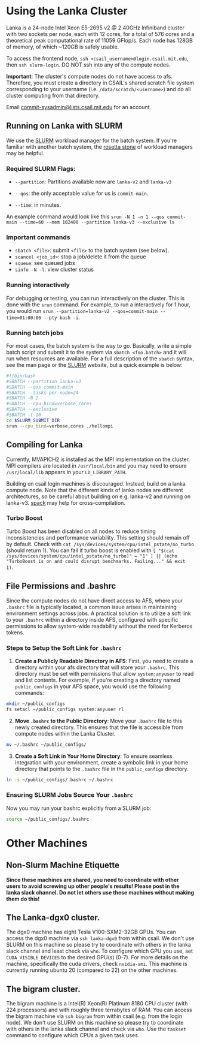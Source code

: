 # Using the Lanka Cluster

Lanka is a 24-node Intel Xeon E5-2695 v2 @ 2.40GHz Infiniband cluster with two sockets per node, each with 12 cores, for a total of 576 cores and a theoretical peak computational rate of 11059 GFlop/s. Each node has 128GB of memory, of which ~120GB is safely usable.

To access the frontend node, `ssh <csail_username>@login.csail.mit.edu`, then `ssh slurm-login`. DO NOT ssh into any of the compute nodes.

**Important**: The cluster's compute nodes do not have access to afs. Therefore, you must create a directory in CSAIL's shared scratch file system corresponding to your username (i.e. `/data/scratch/<username>`) and do all cluster computing from that directory.

Email commit-sysadmin@lists.csail.mit.edu for an account.

## Running on Lanka with SLURM

We use the [SLURM](http://slurm.schedmd.com) workload manager for the batch system. If you're familiar with another batch system, the [rosetta stone](http://slurm.schedmd.com/rosetta.pdf) of workload managers may be helpful.

### Required SLURM Flags:

- `--partition`: Partitions available now are `lanka-v2` and `lanka-v3`

- `--qos`: the only acceptable value for us is `commit-main`.

- `--time`: in minutes. 

An example command would look like this `srun -N 1 -n 1 --qos commit-main --time=60 --mem 102400 --partition lanka-v3 --exclusive ls`

### Important commands

- `sbatch <file>`: submit `<file>` to the batch system (see below).
- `scancel <job_id>`: stop a job/delete it from the queue
- `squeue`: see queued jobs
- `sinfo -N -l`: view cluster status

### Running interactively

For debugging or testing, you can run interactively on the cluster. This is done with the `srun` command. For example, to run a interactively for 1 hour, you would run `srun --partition=lanka-v2 --qos=commit-main --time=01:00:00 --pty bash -i`.

### Running batch jobs

For most cases, the batch system is the way to go. Basically, write a simple batch script and submit it to the system via `sbatch <foo.batch>` and it will run when resources are available. For a full description of the `sbatch` syntax, see the man page or the [SLURM](http://slurm.schedmd.com) website, but a quick example is below:

```bash
#!/bin/bash
#SBATCH --partition lanka-v3
#SBATCH --qos commit-main
#SBATCH --tasks-per-node=24
#SBATCH -N 2
#SBATCH --cpu_bind=verbose,cores
#SBATCH --exclusive
#SBATCH -t 10
cd $SLURM_SUBMIT_DIR
srun --cpu_bind=verbose,cores ./hellompi
```

## Compiling for Lanka

Currently, MVAPICH2 is installed as the MPI implementation on the cluster. MPI compilers are located in `/usr/local/bin` and you may need to ensure `/usr/local/lib` appears in your `LD_LIBRARY_PATH`.

Building on csail login machines is discouraged. Instead, build on a lanka compute node. Note that the different kinds of lanka nodes are different architectures, so be careful about building on e.g. lanka-v2 and running on lanka-v3. [spack](https://spack.io/) may help for cross-compilation.

### Turbo Boost

Turbo Boost has been disabled on all nodes to reduce timing inconsistencies and performance variability. This setting should remain off by default. Check with `cat /sys/devices/system/cpu/intel_pstate/no_turbo` (should return 1). You can fail if turbo boost is enabled with `[ "$(cat /sys/devices/system/cpu/intel_pstate/no_turbo)" = "1" ] || (echo "TurboBoost is on and could disrupt benchmarks. Failing..." && exit 1)`.

## File Permissions and .bashrc

Since the compute nodes do not have direct access to AFS, where your `.bashrc` file is typically located, a common issue arises in maintaining environment settings across jobs. A practical solution is to utilize a soft link to your `.bashrc` within a directory inside AFS, configured with specific permissions to allow system-wide readability without the need for Kerberos tokens.

### Steps to Setup the Soft Link for `.bashrc`

1. **Create a Publicly Readable Directory in AFS**: First, you need to create a directory within your afs directory that will store your `.bashrc`. This directory must be set with permissions that allow `system:anyuser` to read and list contents. For example, if you're creating a directory named `public_configs` in your AFS space, you would use the following commands:

```bash
mkdir ~/public_configs
fs setacl ~/public_configs system:anyuser rl
```

2. **Move `.bashrc` to the Public Directory**: Move your `.bashrc` file to this newly created directory. This ensures that the file is accessible from compute nodes within the Lanka Cluster.

```bash
mv ~/.bashrc ~/public_configs/
```

3. **Create a Soft Link in Your Home Directory**: To ensure seamless integration with your environment, create a symbolic link in your home directory that points to the `.bashrc` file in the `public_configs` directory.

```bash
ln -s ~/public_configs/.bashrc ~/.bashrc
```

### Ensuring SLURM Jobs Source Your `.bashrc`

Now you may run your bashrc explicitly from a SLURM job:

```bash
source ~/public_configs/.bashrc
```


# Other Machines
## Non-Slurm Machine Etiquette

**Since these machines are shared, you need to coordinate with other users to avoid screwing up other people's results! Please post in the lanka slack channel. Do not let others use these machines without making them do this!**

## The Lanka-dgx0 cluster.

The dgx0 machine has eight Tesla V100-SXM2-32GB GPUs. You can access the dgx0 machine via `ssh lanka-dgx0` from within csail.  We don't use SLURM on this machine so please try to coordinate with others in the lanka slack channel and least check via  `who`. To configure which GPU you use, set `CUDA_VISIBLE_DEVICES` to the desired GPU(s) (0-7). For more details on the machine, specifically the cuda drivers, check `nvidia-smi`. This machine is currently running ubuntu 20 (compared to 22) on the other machines.

## The bigram cluster.
The bigram machine is a Intel(R) Xeon(R) Platinum 8180 CPU cluster (with 224 processors) and with roughly three terrabytes of RAM. You can access the bigram machine via `ssh bigram` from within csail (e.g. from the login node). We don't use SLURM on this machine so please try to coordinate with others in the lanka slack channel and check via `who`.  Use the `taskset` command to configure which CPUs a given task uses.